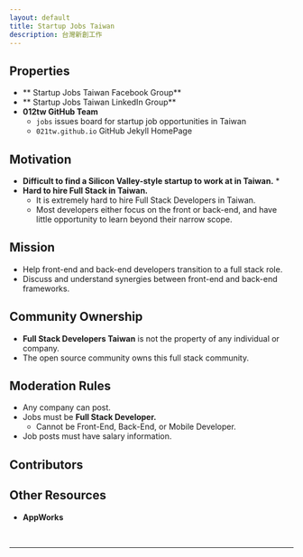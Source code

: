 ```yaml
---
layout: default
title: Startup Jobs Taiwan
description: 台灣新創工作
---
```


## Properties

* ** Startup Jobs Taiwan Facebook Group**
* ** Startup Jobs Taiwan LinkedIn Group**
* **012tw GitHub Team**
  * `jobs` issues board for startup job opportunities in Taiwan
  * `021tw.github.io` GitHub Jekyll HomePage

## Motivation

* **Difficult to find a Silicon Valley-style startup to work at in Taiwan.**
  * 
* **Hard to hire Full Stack in Taiwan.** 
  * It is extremely hard to hire Full Stack Developers in Taiwan.
  * Most developers either focus on the front or back-end, and have little opportunity to learn beyond their narrow scope.

## Mission

* Help front-end and back-end developers transition to a full stack role.
* Discuss and understand synergies between front-end and back-end frameworks.

## Community Ownership

* **Full Stack Developers Taiwan** is not the property of any individual or company.
* The open source community owns this full stack community.

## Moderation Rules

* Any company can post.
* Jobs must be **Full Stack Developer.**
  * Cannot be Front-End, Back-End, or Mobile Developer.
* Job posts must have salary information.

## Contributors


## Other Resources

* **AppWorks**


<br>

---

<br>
